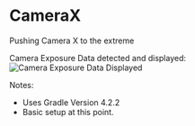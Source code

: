 # CameraX
Pushing Camera X to the extreme

Camera Exposure Data detected and displayed:
![Camera Exposure Data Displayed](https://user-images.githubusercontent.com/54366432/142489933-32a7bc94-cc9a-4777-9a22-3932533de211.png)


Notes:
* Uses Gradle Version 4.2.2
* Basic setup at this point.

